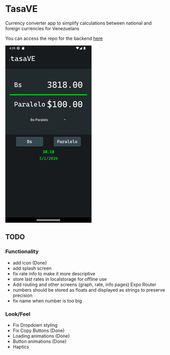 # TasaVE
Currency converter app to simplify calculations between national and foreign currencies for Venezuelans

You can access the repo for the backend [here](https://github.com/dmorenog01/tasave-native-backend)


![App preview](rsz_app_preview2.png)

## TODO
### Functionality

- add icon (Done)
- add splash screen
- fix rate info to make it more descriptive
- store last rates in localstorage for offline use
- Add routing and other screens (graph, rate, info pages) Expo Router
- numbers should be stored as floats and displayed as strings to preserve precision
- fix name when number is too big

### Look/Feel
- Fix Dropdown styling
- Fix Copy Buttons (Done)
- Loading animations (Done)
- Button animations (Done)
- Haptics
